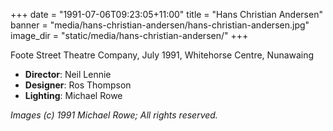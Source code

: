 +++
date = "1991-07-06T09:23:05+11:00"
title = "Hans Christian Andersen"
banner = "media/hans-christian-andersen/hans-christian-andersen.jpg"
image_dir = "static/media/hans-christian-andersen/"
+++

Foote Street Theatre Company, July 1991, Whitehorse Centre, Nunawaing

 * __Director__: Neil Lennie
 * __Designer__: Ros Thompson
 * __Lighting__: Michael Rowe

<!--more-->
 


_Images (c) 1991 Michael Rowe; All rights reserved._
